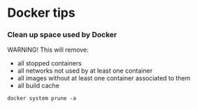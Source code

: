 # Docker tips
### Clean up space used by Docker
WARNING! This will remove:                                                                                                          
- all stopped containers
- all networks not used by at least one container
- all images without at least one container associated to them
- all build cache
````
docker system prune -a
````
